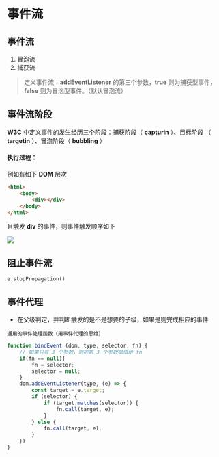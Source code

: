 # 事件流

## 事件流

1. 冒泡流
2. 捕获流

> 定义事件流：**addEventListener** 的第三个参数，**true** 则为捕获型事件，**false** 则为冒泡型事件。（默认冒泡流）

## 事件流阶段

**W3C** 中定义事件的发⽣经历三个阶段：捕获阶段（ **capturin** ）、⽬标阶段 （ **targetin** ）、冒泡阶段（ **bubbling** ）

#### 执行过程：

例如有如下 **DOM** 层次

```html
<html>
    <body>
        <div></div>
    </body>
</html>
```

且触发 **div** 的事件，则事件触发顺序如下

![](https://cdn.jsdelivr.net/gh/kingmusi/blogImages/img/20210509155031.png)

## 阻止事件流

`e.stopPropagation()`

## 事件代理

- 在父级判定，并判断触发的是不是想要的子级，如果是则完成相应的事件

`通用的事件处理函数（用事件代理的思维）`

```javascript
function bindEvent (dom, type, selector, fn) {
    // 如果只有 3 个参数，则把第 3 个参数赋值给 fn
    if(fn == null){
        fn = selector;
        selector = null;
    }
    dom.addEventListener(type, (e) => {
        const target = e.target;
        if (selector) {
            if (target.matches(selector)) {
                fn.call(target, e);
            }
        } else {
            fn.call(target, e);
		}
    })
}
```